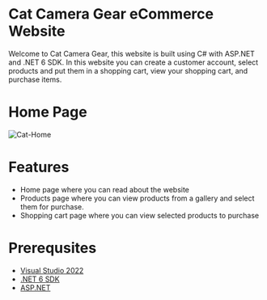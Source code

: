 # Cat Camera Gear eCommerce Website
Welcome to Cat Camera Gear, this website is built using C# with ASP.NET and .NET 6 SDK.
In this website you can create a customer account, select products and put them in a shopping cart,
view your shopping cart, and purchase items.

# Home Page
![Cat-Home]()

# Features 
- Home page where you can read about the website 
- Products page where you can view products from a gallery and select them for purchase.
- Shopping cart page where you can view selected products to purchase

# Prerequsites
- [Visual Studio 2022](https://visualstudio.microsoft.com/free-developer-offers/)
- [.NET 6 SDK](https://dotnet.microsoft.com/en-us/download/dotnet/6.0)
- [ASP.NET](https://dotnet.microsoft.com/en-us/apps/aspnet)
